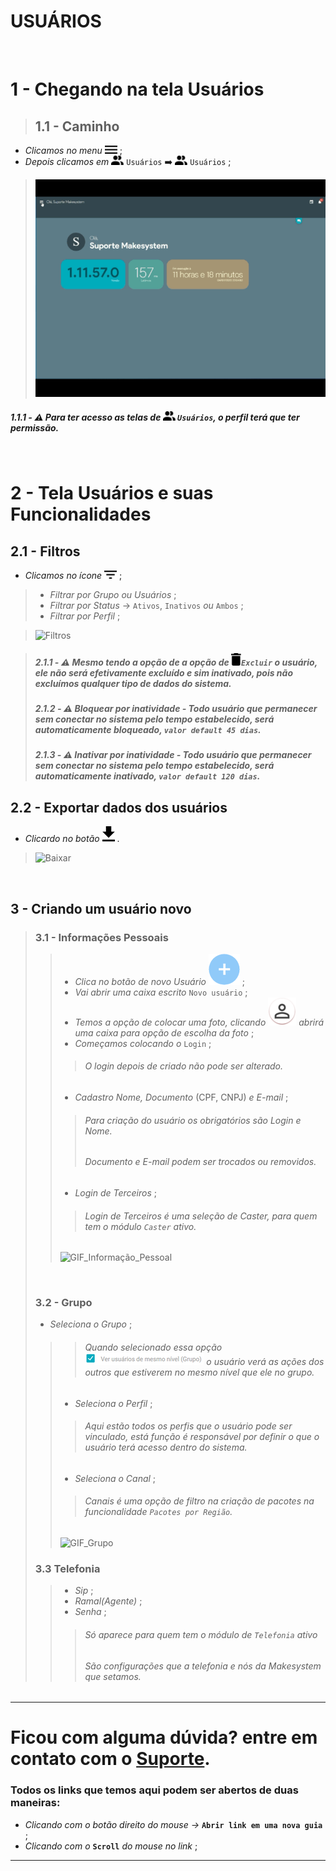 # USUÁRIOS


<br />

# 1 - Chegando na tela Usuários

>## __1.1 - Caminho__
*  _Clicamos no menu ![Menu](https://raw.githubusercontent.com/Makesystem/manuais/main/webccrm/telas/icon_standard/16%20-%20Todas%20telas/menu.png)_ ;
*  _Depois clicamos em_ ![Usuários](https://raw.githubusercontent.com/Makesystem/manuais/main/webccrm/telas/icon_standard/7%20-%20Usu%C3%A1rios/Usu%C3%A1rios.png) `Usuários` ➡️ ![Usuários](https://raw.githubusercontent.com/Makesystem/manuais/main/webccrm/telas/icon_standard/7%20-%20Usu%C3%A1rios/Usu%C3%A1rios.png) `Usuários` ;

> ![Caminho](https://raw.githubusercontent.com/Makesystem/manuais/main/webccrm/telas/separacao_tela/tela_usuarios/caminho.gif)
##### 1.1.1 - ⚠️ Para ter acesso as telas de ![Usuários](https://raw.githubusercontent.com/Makesystem/manuais/main/webccrm/telas/icon_standard/7%20-%20Usu%C3%A1rios/Usu%C3%A1rios.png) `Usuários`, o perfil terá que ter permissão.

<br />

# 2 - Tela Usuários e suas Funcionalidades

## __2.1 - Filtros__
* _Clicamos no ícone_ ![Filtros](https://raw.githubusercontent.com/Makesystem/manuais/main/webccrm/telas/icon_standard/16%20-%20Todas%20telas/Filtro.png) ;
> * _Filtrar por Grupo ou Usuários_ ;
> * _Filtrar por Status_ -> `Ativos`, `Inativos` _ou_ `Ambos` ;
> * _Filtrar por Perfil_ ;

> ![Filtros](https://github.com/Makesystem/manuais/raw/main/webccrm/telas/separacao_tela/tela_usuarios/filtros.gif)

> ##### 2.1.1 - ⚠️ Mesmo tendo a opção de a opção de ![Lixeira](https://github.com/Makesystem/manuais/blob/main/webccrm/telas/icon_standard/7%20-%20Usu%C3%A1rios/Usu%C3%A1rios/Excluir.png)`Excluir` o usuário, ele não será efetivamente excluído e sim inativado, pois não excluímos qualquer tipo de dados do sistema.
> ##### 2.1.2 - ⚠️ _Bloquear por inatividade_ - Todo usuário que permanecer sem conectar no sistema pelo tempo estabelecido, será automaticamente bloqueado, `valor default 45 dias`.
> ##### 2.1.3 - ⚠️ _Inativar por inatividade_ - Todo usuário que permanecer sem conectar no sistema pelo tempo estabelecido, será automaticamente inativado, `valor default 120 dias`.
 

## __2.2 - Exportar dados dos usuários__
* _Clicardo no botão_ ![Baixar](https://raw.githubusercontent.com/Makesystem/manuais/main/webccrm/telas/icon_standard/16%20-%20Todas%20telas/download.png) .

> ![Baixar](https://github.com/Makesystem/manuais/raw/main/webccrm/telas/separacao_tela/tela_usuarios/baixar.gif)

<br />

## __3 - Criando um usuário novo__

>### __3.1 - Informações Pessoais__ 
>>* _Clica no botão de novo Usuário_ ![Botão_Usuário](https://raw.githubusercontent.com/Makesystem/manuais/main/webccrm/telas/icon_standard/16%20-%20Todas%20telas/add_1.png) ;
>>* _Vai abrir uma caixa escrito_ `Novo usuário` ;
>>* _Temos a opção de colocar uma foto, clicando_ ![Pessoa](https://raw.githubusercontent.com/Makesystem/manuais/main/webccrm/telas/icon_standard/7%20-%20Usu%C3%A1rios/Usu%C3%A1rios/novo_usuario.png) _abrirá uma caixa para opção de escolha da foto_ ;
>>* _Começamos colocando o_ `Login` ;
>>>###### O login depois de criado não pode ser alterado.
>>* _Cadastro Nome, Documento_ (CPF, CNPJ) _e E-mail_ ;
>>>###### Para criação do usuário os obrigatórios são Login e Nome.
>>>###### Documento e E-mail podem ser trocados ou removidos.
>>* _Login de Terceiros_ ;
>>>###### Login de Terceiros é uma seleção de Caster, para quem tem o módulo `Caster` ativo.
>>
>> ![GIF_Informação_Pessoal](https://github.com/Makesystem/manuais/raw/main/webccrm/telas/separacao_tela/tela_usuarios/informacaoPessoal.gif)
><br />
>
>### __3.2 - Grupo__
>* _Seleciona o Grupo_ ;
>>>###### Quando selecionado essa opção ![PNG_Ver_Usuários](https://raw.githubusercontent.com/Makesystem/manuais/main/webccrm/telas/separacao_tela/tela_usuarios/verusuarios.png) o usuário verá as ações dos outros que estiverem no mesmo nível que ele no grupo.
>>* _Seleciona o Perfil_ ;
>>>###### Aqui estão todos os perfis que o usuário pode ser vinculado, está função é responsável por definir o que o usuário terá acesso dentro do sistema.
>>* _Seleciona o Canal_ ;
>>>###### Canais é uma opção de filtro na criação de pacotes na funcionalidade `Pacotes por Região`.
>>
>> ![GIF_Grupo](https://github.com/Makesystem/manuais/raw/main/webccrm/telas/separacao_tela/tela_usuarios/grupo.gif)
>### __3.3 Telefonia__
>>* _Sip_ ;
>>* _Ramal(Agente)_ ;
>>* _Senha_ ;
>>>###### Só aparece para quem tem o módulo de `Telefonia` ativo
>>>###### São configurações que a telefonia e nós da Makesystem que setamos.

---

# Ficou com alguma dúvida? entre em contato com o [Suporte](http://api.whatsapp.com/send?1=pt_BR&phone=555130661344).

### Todos os links que temos aqui podem ser abertos de duas maneiras:
* _Clicando com o botão direito do mouse ->_ __`Abrir link em uma nova guia`__ ;
* _Clicando com o_ __`Scroll`__ _do mouse no link_ ;

---
